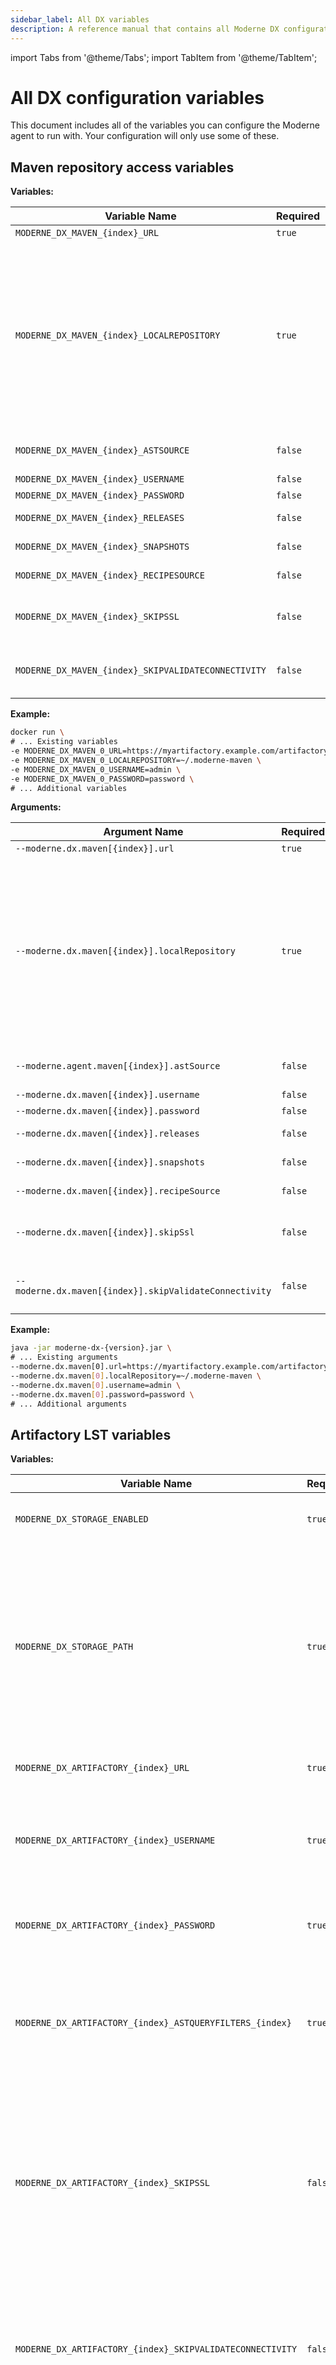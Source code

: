 ```yaml
---
sidebar_label: All DX variables
description: A reference manual that contains all Moderne DX configuration variables.
---
```


import Tabs from '@theme/Tabs';
import TabItem from '@theme/TabItem';

# All DX configuration variables

This document includes all of the variables you can configure the Moderne agent to run with. Your configuration will only use some of these.

## Maven repository access variables

<Tabs groupId="dx-type">
<TabItem value="oci-container" label="OCI Container">

**Variables:**

| Variable Name                                 | Required | Default            | Description                                                                                                                                                           |
|-----------------------------------------------|----------|--------------------|-----------------------------------------------------------------------------------------------------------------------------------------------------------------------|
| `MODERNE_DX_MAVEN_{index}_URL`             | `true`   |                    | The URL of your Maven repository.                                                                                                                                     |
| `MODERNE_DX_MAVEN_{index}_LOCALREPOSITORY` | `true`   | `~/.moderne-maven` | The path on disk where LST artifacts and Maven index files will be downloaded to. This is on the disk where the agent is being run and **not** on the Maven instance. <br/><br/> LST artifacts are deleted from this location after they are transmitted to Moderne. Index files will remain behind to be used to detect diffs in the artifacts. <br/><br/> If multiple Maven repositories are configured on the agent, they **must** have different `MODERNE_DX_MAVEN_{index}_LOCALREPOSITORY` configured. |
| `MODERNE_DX_MAVEN_{index}_ASTSOURCE`       | `false`   | `true`             | Specifies whether or not this repository should be searched for LST artifacts. (Note: LSTs used to be called ASTs).                                                    |
| `MODERNE_DX_MAVEN_{index}_USERNAME`        | `false`  | `null`             | The username used to resolve artifacts.                                                                                                                               |
| `MODERNE_DX_MAVEN_{index}_PASSWORD`        | `false`  | `null`             | The password used to resolve artifacts.                                                                                                                               |
| `MODERNE_DX_MAVEN_{index}_RELEASES`        | `false`  | `true`             | Specifies whether or not this repository should be searched for releases.                                                                                             |
| `MODERNE_DX_MAVEN_{index}_SNAPSHOTS`       | `false`  | `true`             | Specifies whether or not this repository should be searched for snapshots.                                                                                            |
| `MODERNE_DX_MAVEN_{index}_RECIPESOURCE`    | `false`  | `true`             | Specifies whether or not this repository should be searched for recipe jars.                                                                                          |
| `MODERNE_DX_MAVEN_{index}_SKIPSSL`         | `false`  | `false`            | Whether or not to skip SSL/TLS verification for calls from the agent to this Maven repository. This must be set to `true` if you use a self-signed SSL/TLS certificate. |
| `MODERNE_DX_MAVEN_{index}_SKIPVALIDATECONNECTIVITY` | `false` | `false` | By default, on DX startup, we validate that it can connect to the configured resource, and fail to start up the DX if we cannot. Set this to `true` to skip this validation. |

**Example:**

```bash
docker run \
# ... Existing variables
-e MODERNE_DX_MAVEN_0_URL=https://myartifactory.example.com/artifactory/libs-releases-local \
-e MODERNE_DX_MAVEN_0_LOCALREPOSITORY=~/.moderne-maven \
-e MODERNE_DX_MAVEN_0_USERNAME=admin \
-e MODERNE_DX_MAVEN_0_PASSWORD=password \
# ... Additional variables
```
</TabItem>

<TabItem value="executable-jar" label="Executable JAR">

**Arguments:**

| Argument Name                                    | Required | Default            | Description                                                                                                                                                           |
|--------------------------------------------------|----------|--------------------|-----------------------------------------------------------------------------------------------------------------------------------------------------------------------|
| `--moderne.dx.maven[{index}].url`             | `true`   |                    | The URL of your Maven repository.                                                                                                                                     |
| `--moderne.dx.maven[{index}].localRepository` | `true`   | `~/.moderne-maven` | The path on disk where LST artifacts and Maven index files will be downloaded to. This is on the disk where the agent is being run and **not** on the Maven instance. <br/><br/> LST artifacts are deleted from this location after they are transmitted to Moderne. Index files will remain behind to be used to detect diffs in the artifacts. <br/><br/> If multiple Maven repositories are configured on the agent, they **must** have different `--moderne.dx.maven[{index}].localRepository` configured. |
| `--moderne.agent.maven[{index}].astSource`       | `false`   | `true`             | Specifies whether or not this repository should be searched for LST artifacts. (Note: LSTs used to be called ASTs).                                                    |
| `--moderne.dx.maven[{index}].username`        | `false`  | `null`             | The username used to resolve artifacts.                                                                                                                               |
| `--moderne.dx.maven[{index}].password`        | `false`  | `null`             | The password used to resolve artifacts.                                                                                                                               |
| `--moderne.dx.maven[{index}].releases`        | `false`  | `true`             | Specifies whether or not this repository should be searched for releases.                                                                                             |
| `--moderne.dx.maven[{index}].snapshots`       | `false`  | `true`             | Specifies whether or not this repository should be searched for snapshots.                                                                                            |
| `--moderne.dx.maven[{index}].recipeSource`    | `false`  | `true`             | Specifies whether or not this repository should be searched for recipe jars.                                                                                          |
| `--moderne.dx.maven[{index}].skipSsl`         | `false`  | `false`            | Whether or not to skip SSL/TLS verification for calls from the agent to this Maven repository. This must be set to `true` if you use a self-signed SSL/TLS certificate. |
| `--moderne.dx.maven[{index}].skipValidateConnectivity` | `false` | `false` | By default, on DX startup, we validate that it can connect to the configured resource, and fail to start up the DX if we cannot. Set this to `true` to skip this validation. |

**Example:**

```bash
java -jar moderne-dx-{version}.jar \
# ... Existing arguments
--moderne.dx.maven[0].url=https://myartifactory.example.com/artifactory/libs-releases-local \
--moderne.dx.maven[0].localRepository=~/.moderne-maven \
--moderne.dx.maven[0].username=admin \
--moderne.dx.maven[0].password=password \
# ... Additional arguments
```
</TabItem>
</Tabs>

## Artifactory LST variables

<Tabs groupId="dx-type">
<TabItem value="oci-container" label="OCI Container">

**Variables:**

| Variable Name                                             | Required | Default                                | Description                                                                                                                                                                                                                      |
|-----------------------------------------------------------|----------|----------------------------------------|----------------------------------------------------------------------------------------------------------------------------------------------------------------------------------------------------------------------------------|
| `MODERNE_DX_STORAGE_ENABLED`                              | `true`   | `false`                                | Enables persistent storage for the LST index.                                                                                                                                                                                    |
| `MODERNE_DX_STORAGE_PATH`                                 | `true`   | `<dx configuration directory>/storage` | The path of the LST index directory on the container or local disk. (`<dx configuration directory>`refers to the location where all configuration for DX lives, including the recipe catalog, tokens, etc. It's not configurable. |
| `MODERNE_DX_ARTIFACTORY_{index}_URL`                      | `true`   |                                        | The URL of your Artifactory instance.                                                                                                                                                                                            |
| `MODERNE_DX_ARTIFACTORY_{index}_USERNAME`                 | `true`   |                                        | The username used to connect to your Artifactory instance. This user must have permission to run AQL queries.                                                                                                                    |
| `MODERNE_DX_ARTIFACTORY_{index}_PASSWORD`                 | `true`   |                                        | The password used to connect to your Artifactory instance.                                                                                                                                                                       |
| `MODERNE_DX_ARTIFACTORY_{index}_ASTQUERYFILTERS_{index}`  | `true`   |                                        | The AQL query fragment used to select LST artifacts to send to Moderne. If multiple are specified, they are combined together with an `AND`.                                                                                     |
| `MODERNE_DX_ARTIFACTORY_{index}_SKIPSSL`                  | `false`  | `false`                                | Specifies whether or not to skip SSL verification for HTTP connections from the service to this Artifactory instance. This must be set to `true` if you use a self-signed SSL/TLS certificate.                                   |
| `MODERNE_DX_ARTIFACTORY_{index}_SKIPVALIDATECONNECTIVITY` | `false`  | `false`                                | By default, on DX startup, we validate that it can connect to the configured resource, and fail to start up the DX if we cannot. Set this to_ `true` _to skip this validation.                                                    |
| `MODERNE_DX_ARTIFACTSYNC_SINCE`                           | `false`  |                                        | Specifies how long in the past to sync your artifacts. Defaults to syncing all time. It is recommended to set a start date of the sync or it will try to search your entire artifactory.                                         |

**Example:**

```bash
docker run \
# ... Existing variables
-e MODERNE_DX_STORAGE_ENABLED=true \
-e MODERNE_DX_STORAGE_PATH=/some/storage/path \
-e MODERNE_DX_ARTIFACTORY_0_URL=https://myartifactory.example.com/artifactory/ \
-e MODERNE_DX_ARTIFACTORY_0_USERNAME=admin \
-e MODERNE_DX_ARTIFACTORY_0_PASSWORD=password \
-e MODERNE_DX_ARTIFACTORY_0_ASTQUERYFILTERS_0='"name":{"$match":"*-ast.jar"}' \
-e MODERNE_DX_ARTIFACTORY_0_ASTQUERYFILTERS_1='"repo":{"$eq":"example-maven"}' \
-e MODERNE_DX_ARTIFACTSYNC_SINCE=2024-01-01T00:00:00Z
# ... Additional variables
```
</TabItem>

<TabItem value="executable-jar" label="Executable JAR">

**Arguments:**

| Argument Name                                             | Required | Default                                | Description                                                                                                                                                                                                                      |
|-----------------------------------------------------------|----------|----------------------------------------|----------------------------------------------------------------------------------------------------------------------------------------------------------------------------------------------------------------------------------|
| `--moderne.dx.storage.enabled`                              | `true`   | `false`                                | Enables persistent storage for the LST index.                                                                                                                                                                                    |
| `--moderne.dx.storage.path`                                 | `true`   | `<dx configuration directory>/storage` | The path of the LST index directory on the container or local disk. (`<dx configuration directory>`refers to the location where all configuration for DX lives, including the recipe catalog, tokens, etc. It's not configurable. |
| `--moderne.dx.artifactory[{index}].url`                      | `true`   |                                        | The URL of your Artifactory instance.                                                                                                                                                                                            |
| `--moderne.dx.artifactory[{index}].username`                 | `true`   |                                        | The username used to connect to your Artifactory instance. This user must have permission to run AQL queries.                                                                                                                    |
| `--moderne.dx.artifactory[{index}].password`                 | `true`   |                                        | The password used to connect to your Artifactory instance.                                                                                                                                                                       |
| `--moderne.dx.artifactory[{index}].astQueryFilters[{index}]`  | `true`   |                                        | The AQL query fragment used to select LST artifacts to send to Moderne. If multiple are specified, they are combined together with an `AND`.                                                                                     |
| `--moderne.dx.artifactory[{index}].skipSsl`                  | `false`  | `false`                                | Specifies whether or not to skip SSL verification for HTTP connections from the service to this Artifactory instance. This must be set to `true` if you use a self-signed SSL/TLS certificate.                                   |
| `--moderne.dx.artifactory[{index}].skipValidateConnectivity` | `false`  | `false`                                | By default, on DX startup, we validate that it can connect to the configured resource, and fail to start up the DX if we cannot. Set this to_ `true` _to skip this validation.                                                    |
| `--moderne.dx.artifactSync.since`                           | `false`  |                                        | Specifies how long in the past to sync your artifacts. Defaults to syncing all time. It is recommended to set a start date of the sync or it will try to search your entire artifactory.                                         |

**Example:**

```bash
java -jar moderne-dx-{version}.jar \
# ... Existing arguments
--moderne.dx.storage.enabled=true \
---moderne.dx.storage.path=/some/storage/path \
--moderne.dx.artifactory[0].url=https://myartifactory.example.com/artifactory/ \
--moderne.dx.artifactory[0].username=admin \
--moderne.dx.artifactory[0].password=password \
--moderne.dx.artifactory[0].astQueryFilters[0]='{"name":{"$match":"*-ast.jar"}}' \
--moderne.dx.artifactory[0].astQueryFilters[1]='{"repo":{"$eq":"example-maven"}}' \
--moderne.dx.artifactSync.since=2024-01-01T00:00:00Z \
# ... Additional arguments
```
</TabItem>
</Tabs>

## Artifactory recipe variables

<Tabs groupId="dx-type">
<TabItem value="oci-container" label="OCI Container">

**Variables:**

| Variable Name                                 | Required | Default            | Description                                                                                                                                                           |
|-----------------------------------------------|----------|--------------------|-----------------------------------------------------------------------------------------------------------------------------------------------------------------------|
| `MODERNE_DX_MAVEN_{index}_URL`             | `true`   |                    | The URL of your Maven repository inside of Artifactory.                                                                                                                                     |
| `MODERNE_DX_MAVEN_{index}_ASTSOURCE`       | `true`   | `true`             | Specifies whether or not this repository should be searched for LST artifacts. Defaults to `true` – but you should set this to `false` (Note: LSTs used to be called ASTs).                                                    |
| `MODERNE_DX_MAVEN_{index}_LOCALREPOSITORY` | `true`   | `~/.moderne-maven` | The path on disk where Maven index files will be downloaded to. This is on the disk where the service is being run and **not** in Artifactory. <br/><br/> If multiple Maven repositories are configured on the agent, they **must** have different `MODERNE_DX_MAVEN_{index}_LOCALREPOSITORY` configured. |
| `MODERNE_DX_MAVEN_{index}_USERNAME`        | `false`  | `null`             | The username used to resolve artifacts.                                                                                                                               |
| `MODERNE_DX_MAVEN_{index}_PASSWORD`        | `false`  | `null`             | The password used to resolve artifacts.                                                                                                                               |
| `MODERNE_DX_MAVEN_{index}_RELEASES`        | `false`  | `true`             | Specifies whether or not this repository should be searched for releases.                                                                                             |
| `MODERNE_DX_MAVEN_{index}_SNAPSHOTS`       | `false`  | `true`             | Specifies whether or not this repository should be searched for snapshots.                                                                                            |
| `MODERNE_DX_MAVEN_{index}_RECIPESOURCE`    | `false`  | `true`             | Specifies whether or not this repository should be searched for recipe jars.                                                                                          |
| `MODERNE_DX_MAVEN_{index}_SKIPSSL`         | `false`  | `false`            | Whether or not to skip SSL/TLS verification for calls from the agent to this Maven repository. This must be set to `true` if you use a self-signed SSL/TLS certificate. |
| `MODERNE_DX_MAVEN_{index}_SKIPVALIDATECONNECTIVITY` | `false` | `false` | By default, on DX startup, we validate that it can connect to the configured resource, and fail to start up the DX if we cannot. Set this to `true` to skip this validation. |

**Example:**

```bash
docker run \
# ... Existing variables
-e MODERNE_DX_MAVEN_0_URL=https://myartifactory.example.com/artifactory/libs-releases-local \
-e MODERNE_DX_MAVEN_0_ASTSOURCE=false \
-e MODERNE_DX_MAVEN_0_LOCALREPOSITORY=~/.moderne-maven \
-e MODERNE_DX_MAVEN_0_USERNAME=admin \
-e MODERNE_DX_MAVEN_0_PASSWORD=password \
# ... Additional variables
```
</TabItem>

<TabItem value="executable-jar" label="Executable JAR">

**Arguments:**

| Argument Name                                 | Required | Default            | Description                                                                                                                                                           |
|-----------------------------------------------|----------|--------------------|-----------------------------------------------------------------------------------------------------------------------------------------------------------------------|
| `--moderne.dx.maven[{index}].url`             | `true`   |                    | The URL of your Maven repository inside of Artifactory.                                                                                                                                     |
| `--moderne.dx.maven[{index}].astSource`       | `true`   | `true`             | Specifies whether or not this repository should be searched for LST artifacts. Defaults to `true` – but you should set this to `false` (Note: LSTs used to be called ASTs).                                                    |
| `--moderne.dx.maven[{index}].localRepository` | `true`   | `~/.moderne-maven` | The path on disk where Maven index files will be downloaded to. This is on the disk where the service is being run and **not** in Artifactory. <br/><br/> If multiple Maven repositories are configured on the agent, they **must** have different `MODERNE_DX_MAVEN_{index}_LOCALREPOSITORY` configured. |
| `--moderne.dx.maven[{index}].username`        | `false`  | `null`             | The username used to resolve artifacts.                                                                                                                               |
| `--moderne.dx.maven[{index}].password`        | `false`  | `null`             | The password used to resolve artifacts.                                                                                                                               |
| `--moderne.dx.maven[{index}].releases`        | `false`  | `true`             | Specifies whether or not this repository should be searched for releases.                                                                                             |
| `--moderne.dx.maven[{index}].snapshots`       | `false`  | `true`             | Specifies whether or not this repository should be searched for snapshots.                                                                                            |
| `--moderne.dx.maven[{index}].recipeSource`    | `false`  | `true`             | Specifies whether or not this repository should be searched for recipe jars.                                                                                          |
| `--moderne.dx.maven[{index}].skipSsl`         | `false`  | `false`            | Whether or not to skip SSL/TLS verification for calls from the agent to this Maven repository. This must be set to `true` if you use a self-signed SSL/TLS certificate. |
| `--moderne.dx.maven[{index}].skipValidateConnectivity` | `false` | `false` | By default, on DX startup, we validate that it can connect to the configured resource, and fail to start up the DX if we cannot. Set this to `true` to skip this validation. |

**Example:**

```bash
java -jar moderne-dx-{version}.jar \
# ... Existing arguments
--moderne.dx.maven[0].url=https://myartifactory.example.com/artifactory/libs-releases-local \
--moderne.dx.maven[0].astSource=false \
--moderne.dx.maven[0].localRepository=~/.moderne-maven \
--moderne.dx.maven[0].username=admin \
--moderne.dx.maven[0].password=password \
# ... Additional arguments
```
</TabItem>
</Tabs>

## On-prem SCM variables

<Tabs groupId="dx-type">
<TabItem value="oci-container" label="OCI Container">

**Variables:**

| Variable Name                                                | Required | Default | Description                                                                                                                                                                                                      |
|--------------------------------------------------------------|----------|---------|------------------------------------------------------------------------------------------------------------------------------------------------------------------------------------------------------------------|
| `MODERNE_DX_SCM_{index}_BASEURL`                             | `true`   |         | The primary URL of your SCM server. This URL will be used as the origin.                                                                                                                                         |
| `MODERNE_DX_SCM_{index}_TYPE`                                | `true`   |         | Specifies the type of the SCM server (case insensitive). Choose between: `GitHub, GitLab, Bitbucket, BitbucketCloud, AzureDevOps`.                                                                               |
| `MODERNE_DX_SCM_{index}_ALTERNATEURLS_{alternate_url_index}` | `true`   |         | One or more alternate URLs (each with a different `{alternate_url_index}`) which point to the same server. Use this to specify all the protocol and port combinations that can be used to reach the same server. |

**Example:**

```bash
docker run \
# ... Existing variables
-e MODERNE_DX_SCM_0_BASEURL=https://bitbucket.example.com/stash \
-e MODERNE_DX_SCM_0_TYPE=Bitbucket \
-e MODERNE_DX_SCM_0_ALTERNATEURLS_0=ssh://bitbucket.example.com:7999 \
-e MODERNE_DX_SCM_0_ALTERNATEURLS_1=http://bitbucket.example.com:8080/stash \
# ... Additional variables
```
</TabItem>

<TabItem value="executable-jar" label="Executable JAR">


**Arguments:**

| Argument Name                                                | Required | Default | Description                                                                                                                                                                                                      |
|--------------------------------------------------------------|----------|---------|------------------------------------------------------------------------------------------------------------------------------------------------------------------------------------------------------------------|
| `--moderne.dx.scm[{index}].baseUrl`                             | `true`   |         | The primary URL of your SCM server. This URL will be used as the origin.                                                                                                                                         |
| `--moderne.dx.scm[{index}].type`                                | `true`   |         | Specifies the type of the SCM server (case insensitive). Choose between: `GitHub, GitLab, Bitbucket, BitbucketCloud, AzureDevOps`.                                                                               |
| `--moderne.dx.scm[{index}].alternateUrls[{alternate_url_index}]` | `true`   |         | One or more alternate URLs (each with a different `{alternate_url_index}`) which point to the same server. Use this to specify all the protocol and port combinations that can be used to reach the same server. |

**Example:**

```bash
java -jar moderne-dx-{version}.jar \
# ... Existing arguments
--moderne.dx.scm[0].baseUrl=https://bitbucket.example.com/stash \
--moderne.dx.scm[0].type=Bitbucket \
--moderne.dx.scm[0].alternateUrls[0]=ssh://bitbucket.example.com:7999 \
--moderne.dx.scm[0].alternateUrls[1]=http://bitbucket.example.com:8080/stash \
# ... Additional arguments
```
</TabItem>
</Tabs>

## Organizations service variables

<Tabs groupId="dx-type">
<TabItem value="oci-container" label="OCI Container">

**Variables:**

| Variable Name                                     | Required | Default | Description                                                                                                                                                                                                                                      |
|---------------------------------------------------|----------|---------|--------------------------------------------------------------------------------------------------------------------------------------------------------------------------------------------------------------------------------------------------|
| `MODERNE_DX_ORGANIZATION_URL`                     | `true`   |         | The URL of your GraphQL service that provides organization information. Cannot be combined with `MODERNE_DX_ORGANIZATION_REPOSCSV`.                                                                                                              |
| `MODERNE_DX_ORGANIZATION_REPOSCSV`                | `true`   |         | The path of your repos.csv file that provides organization information. Cannot be combined with `MODERNE_DX_ORGANIZATION_URL`.                                                                                                                   |
| `MODERNE_DX_ORGANIZATION_DEFAULTCOMMITOPTIONS`    | `false`  |         | The commit options used if not specified by the organization service.                                                                                                                                                                            |
| `MODERNE_DX_ORGANIZATION_UPDATE_INTERVAL_SECONDS` | `false`  | `600`   | Specifies how often to request your organization information. Only used when combined with `MODERNE_DX_ORGANIZATION_URL`.                                                                                                                        |
| `MODERNE_DX_ORGANIZATION_SKIPSSL`                 | `false`  | `false` | Specifies whether or not to skip SSL validation for HTTP connections to this Organization service instance. Only used when combined with `MODERNE_DX_ORGANIZATION_URL`. This must be set to `true` if you use a self-signed SSL/TLS certificate. |

**Example:**

```bash
docker run \
# ... Existing variables
-e MODERNE_DX_ORGANIZATION_URL=http://localhost:8091 \
-e MODERNE_DX_ORGANIZATION_UPDATE_INTERVAL_SECONDS=600 \
-e MODERNE_DX_ORGANIZATION_DEFAULTCOMMITOPTIONS=Direct,Branch,Fork,PullRequest,ForkAndPullRequest \
# ... Additional variables
```
</TabItem>

<TabItem value="executable-jar" label="Executable JAR">

**Arguments:**

| Argument Name                                     | Required | Default | Description                                                                                                                                                                                                                                      |
|---------------------------------------------------|----------|---------|--------------------------------------------------------------------------------------------------------------------------------------------------------------------------------------------------------------------------------------------------|
| `--moderne.dx.organization.url`                     | `true`   |         | The URL of your GraphQL service that provides organization information. Cannot be combined with `MODERNE_DX_ORGANIZATION_REPOSCSV`.                                                                                                              |
| `--moderne.dx.organization.reposCsv`                | `true`   |         | The path of your repos.csv file that provides organization information. Cannot be combined with `MODERNE_DX_ORGANIZATION_URL`.                                                                                                                   |
| `--moderne.dx.organization.defaultCommitOptions`    | `false`  |         | The commit options used if not specified by the organization service.                                                                                                                                                                            |
| `--moderne.dx.organization.updateIntervalSeconds` | `false`  | `600`   | Specifies how often to request your organization information. Only used when combined with `--moderne.dx.organization.url`.                                                                                                                        |
| `--moderne.dx.organization.skipSsl`                 | `false`  | `false` | Specifies whether or not to skip SSL validation for HTTP connections to this Organization service instance. Only used when combined with `--moderne.dx.organization.url`. This must be set to `true` if you use a self-signed SSL/TLS certificate. |

**Example:**

```bash
java -jar moderne-dx-{version}.jar \
# ... Existing arguments
--moderne.dx.organization.url=http://localhost:8091 \
--moderne.dx.organization.updateIntervalSeconds=600 \
--moderne.dx.organization.defaultCommitOptions=Direct,Branch,Fork,PullRequest,ForkAndPullRequest \
# ... Additional arguments
```
</TabItem>
</Tabs>

## Strict recipe sources variables

<Tabs groupId="dx-type">
<TabItem value="oci-container" label="OCI Container">

**Variables:**

| Variable Name                                | Required                                         | Default | Description                                                                                       |
|----------------------------------------------|--------------------------------------------------|---------|---------------------------------------------------------------------------------------------------|
| `MODERNE_DX_RECIPE_USEONLYCONFIGURED`        | `true`                                           |         | Only use the recipe sources configured in the service.                                            |
| `MODERNE_DX_RECIPE_POMCACHE_TYPE`            | `false`                                          |         | Used to specify what type of cache the POM should use. Acceptable values: `IN_MEMORY` or `REDIS`. |
| `MODERNE_DX_RECIPE_POMCACHE_ENTRYTTLMINUTES` | `false`                                          |         | How long entries should live in the POM cache.                                                    |
| `MODERNE_DX_RECIPE_POMCACHE_REDIS_HOST`      | `true` (If the POM cache type is set to `REDIS`) |         | The URL of the Redis instance.                                                                    |
| `MODERNE_DX_RECIPE_POMCACHE_REDIS_PORT`      | `true` (If the POM cache type is set to `REDIS`) |         | The port number of the Redis instance.                                                            |
| `MODERNE_DX_RECIPE_POMCACHE_REDIS_USERNAME`  | `false`                                          |         | The username needed to authenticate to the Redis instance.                                        |
| `MODERNE_DX_RECIPE_POMCACHE_REDIS_PASSWORD`  | `false`                                          |         | The password needed to authenticate with the Redis instance.                                      |
| `MODERNE_DX_RECIPE_POMCACHE_REDIS_SSL`       | `false`                                          | `false` | If set to `true`, then SSL will be enabled for the connection to the Redis instance.              |
| `MODERNE_DX_RECIPE_POMCACHE_REDIS_DATABASE`  | `false`                                          |         | The Redis DB index.                                                                               |

**Example:**

```bash
docker run \
# ... Existing variables
-e MODERNE_DX_RECIPE_USEONLYCONFIGURED=true \
# ... Additional variables
```
</TabItem>

<TabItem value="executable-jar" label="Executable JAR">

**Arguments:**

| Argument Name                                  | Required                                         | Default | Description                                                                                       |
|------------------------------------------------|--------------------------------------------------|---------|---------------------------------------------------------------------------------------------------|
| `--moderne.dx.recipe.useOnlyConfigured`        | `true`                                           |         | Only use the recipe sources configured in the service.                                            |
| `--moderne.dx.recipe.pomCache.type`            | `false`                                          |         | Used to specify what type of cache the POM should use. Acceptable values: `IN_MEMORY` or `REDIS`. |
| `--moderne.dx.recipe.pomCache.entryTtlMinutes` | `false`                                          |         | How long entries should live in the POM cache.                                                    |
| `--moderne.dx.recipe.pomCache.redis.host`      | `true` (If the POM cache type is set to `REDIS`) |         | The URL of the Redis instance.                                                                    |
| `--moderne.dx.recipe.pomCache.redis.port`      | `true` (If the POM cache type is set to `REDIS`) |         | The port number of the Redis instance.                                                            |
| `--moderne.dx.recipe.pomCache.redis.username`  | `false`                                          |         | The username needed to authenticate to the Redis instance.                                        |
| `--moderne.dx.recipe.pomCache.redis.password`  | `false`                                          |         | The password needed to authenticate with the Redis instance.                                      |
| `--moderne.dx.recipe.pomCache.redis.ssl`       | `false`                                          | `false` | If set to `true`, then SSL will be enabled for the connection to the Redis instance.              |
| `--moderne.dx.recipe.pomCache.redis.database`  | `false`                                          |         | The Redis DB index.                                                                               |

**Example:**

```bash
java -jar moderne-dx-{version}.jar \
# ... Existing arguments
--moderne.dx.recipe.useOnlyConfigured=true \
# ... Additional arguments
```
</TabItem>
</Tabs>
